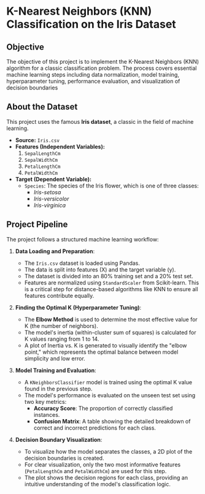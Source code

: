 
# K-Nearest Neighbors (KNN) Classification on the Iris Dataset

## Objective

The objective of this project is to implement the K-Nearest Neighbors (KNN) algorithm for a classic classification problem. The process covers essential machine learning steps including data normalization, model training, hyperparameter tuning, performance evaluation, and visualization of decision boundaries

## About the Dataset

This project uses the famous **Iris dataset**, a classic in the field of machine learning.

-   **Source:** `Iris.csv`
-   **Features (Independent Variables):**
    1.  `SepalLengthCm`
    2.  `SepalWidthCm`
    3.  `PetalLengthCm`
    4.  `PetalWidthCm`
-   **Target (Dependent Variable):**
    -   `Species`: The species of the Iris flower, which is one of three classes:
        -   *Iris-setosa*
        -   *Iris-versicolor*
        -   *Iris-virginica*

## Project Pipeline

The project follows a structured machine learning workflow:

1.  **Data Loading and Preparation**:
    -   The `Iris.csv` dataset is loaded using Pandas.
    -   The data is split into features (X) and the target variable (y).
    -   The dataset is divided into an 80% training set and a 20% test set.
    -   Features are normalized using `StandardScaler` from Scikit-learn. This is a critical step for distance-based algorithms like KNN to ensure all features contribute equally.

2.  **Finding the Optimal K (Hyperparameter Tuning)**:
    -   The **Elbow Method** is used to determine the most effective value for K (the number of neighbors).
    -   The model's inertia (within-cluster sum of squares) is calculated for K values ranging from 1 to 14.
    -   A plot of Inertia vs. K is generated to visually identify the "elbow point," which represents the optimal balance between model simplicity and low error.

3.  **Model Training and Evaluation**:
    -   A `KNeighborsClassifier` model is trained using the optimal K value found in the previous step.
    -   The model's performance is evaluated on the unseen test set using two key metrics:
        -   **Accuracy Score**: The proportion of correctly classified instances.
        -   **Confusion Matrix**: A table showing the detailed breakdown of correct and incorrect predictions for each class.

4.  **Decision Boundary Visualization**:
    -   To visualize how the model separates the classes, a 2D plot of the decision boundaries is created.
    -   For clear visualization, only the two most informative features (`PetalLengthCm` and `PetalWidthCm`) are used for this step.
    -   The plot shows the decision regions for each class, providing an intuitive understanding of the model's classification logic.
